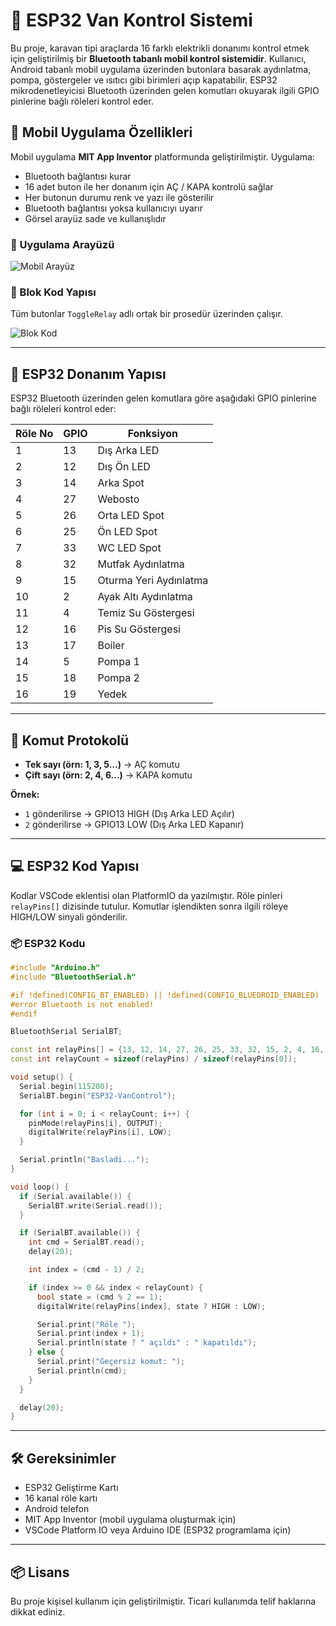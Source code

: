 
# 🚐 ESP32 Van Kontrol Sistemi

Bu proje, karavan tipi araçlarda 16 farklı elektrikli donanımı kontrol etmek için geliştirilmiş bir **Bluetooth tabanlı mobil kontrol sistemidir**. Kullanıcı, Android tabanlı mobil uygulama üzerinden butonlara basarak aydınlatma, pompa, göstergeler ve ısıtıcı gibi birimleri açıp kapatabilir. ESP32 mikrodenetleyicisi Bluetooth üzerinden gelen komutları okuyarak ilgili GPIO pinlerine bağlı röleleri kontrol eder.

## 📱 Mobil Uygulama Özellikleri

Mobil uygulama **MIT App Inventor** platformunda geliştirilmiştir. Uygulama:

- Bluetooth bağlantısı kurar
- 16 adet buton ile her donanım için AÇ / KAPA kontrolü sağlar
- Her butonun durumu renk ve yazı ile gösterilir
- Bluetooth bağlantısı yoksa kullanıcıyı uyarır
- Görsel arayüz sade ve kullanışlıdır

### 🔧 Uygulama Arayüzü

![Mobil Arayüz](./1.jpg)

### 🔧 Blok Kod Yapısı

Tüm butonlar `ToggleRelay` adlı ortak bir prosedür üzerinden çalışır.

![Blok Kod](./blocks.png)

---

## 🔌 ESP32 Donanım Yapısı

ESP32 Bluetooth üzerinden gelen komutlara göre aşağıdaki GPIO pinlerine bağlı röleleri kontrol eder:

| Röle No | GPIO | Fonksiyon                    |
|---------|------|-------------------------------|
| 1       | 13   | Dış Arka LED                 |
| 2       | 12   | Dış Ön LED                   |
| 3       | 14   | Arka Spot                    |
| 4       | 27   | Webosto                      |
| 5       | 26   | Orta LED Spot                |
| 6       | 25   | Ön LED Spot                  |
| 7       | 33   | WC LED Spot                  |
| 8       | 32   | Mutfak Aydınlatma            |
| 9       | 15   | Oturma Yeri Aydınlatma       |
| 10      | 2    | Ayak Altı Aydınlatma         |
| 11      | 4    | Temiz Su Göstergesi          |
| 12      | 16   | Pis Su Göstergesi            |
| 13      | 17   | Boiler                       |
| 14      | 5    | Pompa 1                      |
| 15      | 18   | Pompa 2                      |
| 16      | 19   | Yedek                        |

---

## 🧠 Komut Protokolü

- **Tek sayı (örn: 1, 3, 5...)** → AÇ komutu
- **Çift sayı (örn: 2, 4, 6...)** → KAPA komutu

**Örnek:**  
- `1` gönderilirse → GPIO13 HIGH (Dış Arka LED Açılır)  
- `2` gönderilirse → GPIO13 LOW (Dış Arka LED Kapanır)

---

## 💻 ESP32 Kod Yapısı

Kodlar VSCode eklentisi olan PlatformIO da yazılmıştır. Röle pinleri `relayPins[]` dizisinde tutulur. Komutlar işlendikten sonra ilgili röleye HIGH/LOW sinyali gönderilir.

### 📦 ESP32 Kodu

```cpp
#include "Arduino.h"
#include "BluetoothSerial.h"

#if !defined(CONFIG_BT_ENABLED) || !defined(CONFIG_BLUEDROID_ENABLED)
#error Bluetooth is not enabled!
#endif

BluetoothSerial SerialBT;

const int relayPins[] = {13, 12, 14, 27, 26, 25, 33, 32, 15, 2, 4, 16, 17, 5, 18, 19}; 
const int relayCount = sizeof(relayPins) / sizeof(relayPins[0]);

void setup() {
  Serial.begin(115200);
  SerialBT.begin("ESP32-VanControl");

  for (int i = 0; i < relayCount; i++) {
    pinMode(relayPins[i], OUTPUT);
    digitalWrite(relayPins[i], LOW);
  }

  Serial.println("Basladi...");
}

void loop() {
  if (Serial.available()) {
    SerialBT.write(Serial.read());
  }

  if (SerialBT.available()) {
    int cmd = SerialBT.read();
    delay(20);

    int index = (cmd - 1) / 2;

    if (index >= 0 && index < relayCount) {
      bool state = (cmd % 2 == 1);
      digitalWrite(relayPins[index], state ? HIGH : LOW);

      Serial.print("Röle ");
      Serial.print(index + 1);
      Serial.println(state ? " açıldı" : " kapatıldı");
    } else {
      Serial.print("Geçersiz komut: ");
      Serial.println(cmd);
    }
  }

  delay(20);
}
```

---

## 🛠️ Gereksinimler

- ESP32 Geliştirme Kartı
- 16 kanal röle kartı
- Android telefon
- MIT App Inventor (mobil uygulama oluşturmak için)
- VSCode Platform IO veya Arduino IDE (ESP32 programlama için)

---

## 📦 Lisans

Bu proje kişisel kullanım için geliştirilmiştir. Ticari kullanımda telif haklarına dikkat ediniz.
